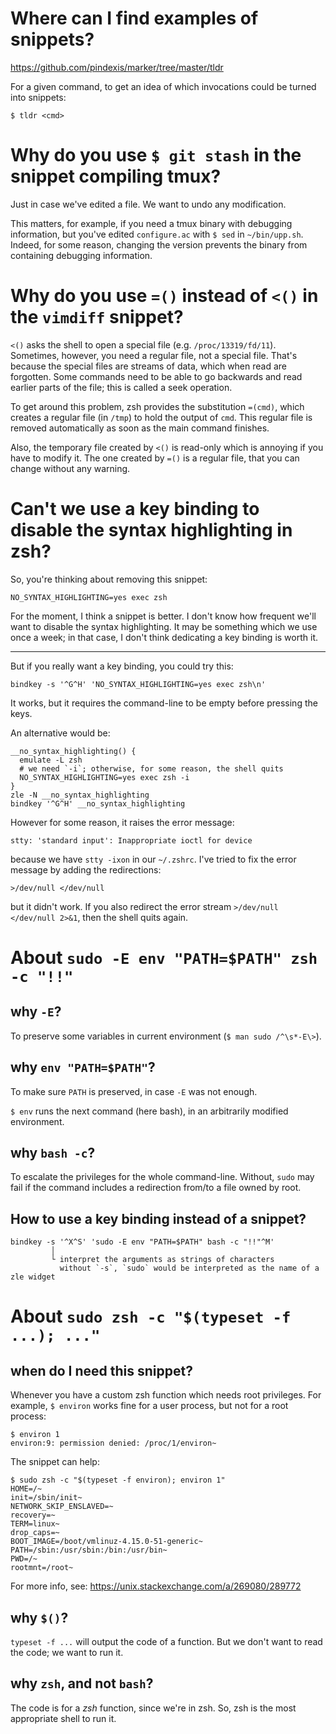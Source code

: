 # Where can I find examples of snippets?

<https://github.com/pindexis/marker/tree/master/tldr>

For a given  command, to get an  idea of which invocations could  be turned into
snippets:

    $ tldr <cmd>

##
# Why do you use `$ git stash` in the snippet compiling tmux?

Just in case we've edited a file.
We want to undo any modification.

This matters, for example, if you need a tmux binary with debugging information,
but you've edited `configure.ac` with `$ sed` in `~/bin/upp.sh`.
Indeed,  for  some  reason,  changing  the  version  prevents  the  binary  from
containing debugging information.

# Why do you use `=()` instead of `<()` in the `vimdiff` snippet?

`<()` asks the shell to open a special file (e.g. `/proc/13319/fd/11`).
Sometimes, however, you need a regular file, not a special file.
That's  because the  special files  are  streams of  data, which  when read  are
forgotten.
Some commands  need to be  able to  go backwards and  read earlier parts  of the
file; this is called a seek operation.

To  get around  this  problem,  zsh provides  the  substitution `=(cmd)`,  which
creates a regular file (in `/tmp`) to hold the output of `cmd`.
This regular file is removed automatically as soon as the main command finishes.

Also, the temporary file created by `<()`  is read-only which is annoying if you
have to modify it.
The one  created by `=()`  is a  regular file, that  you can change  without any
warning.

# Can't we use a key binding to disable the syntax highlighting in zsh?

So, you're thinking about removing this snippet:

    NO_SYNTAX_HIGHLIGHTING=yes exec zsh

For the moment, I think a snippet is better.
I don't know how frequent we'll want to disable the syntax highlighting.
It may  be something  which we  use once  a week;  in that  case, I  don't think
dedicating a key binding is worth it.

---

But if you really want a key binding, you could try this:

    bindkey -s '^G^H' 'NO_SYNTAX_HIGHLIGHTING=yes exec zsh\n'

It works, but it requires the command-line to be empty before pressing the keys.

An alternative would be:

    __no_syntax_highlighting() {
      emulate -L zsh
      # we need `-i`; otherwise, for some reason, the shell quits
      NO_SYNTAX_HIGHLIGHTING=yes exec zsh -i
    }
    zle -N __no_syntax_highlighting
    bindkey '^G^H' __no_syntax_highlighting

However for some reason, it raises the error message:

    stty: 'standard input': Inappropriate ioctl for device

because we have `stty -ixon` in our `~/.zshrc`.
I've tried to fix the error message by adding the redirections:

    >/dev/null </dev/null

but it didn't work.
If you  also redirect the  error stream  `>/dev/null </dev/null 2>&1`,  then the
shell quits again.

##
# About `sudo -E env "PATH=$PATH" zsh -c "!!"`
## why `-E`?

To preserve some variables in current environment (`$ man sudo /^\s*-E\>`).

## why `env "PATH=$PATH"`?

To make sure `PATH` is preserved, in case `-E` was not enough.

`$ env` runs the next command (here bash), in an arbitrarily modified environment.

## why `bash -c`?

To escalate the privileges for the whole command-line.
Without, `sudo`  may fail if the  command includes a redirection  from/to a file
owned by root.

##
## How to use a key binding instead of a snippet?

    bindkey -s '^X^S' 'sudo -E env "PATH=$PATH" bash -c "!!"^M'
             │
             └ interpret the arguments as strings of characters
               without `-s`, `sudo` would be interpreted as the name of a zle widget

##
# About `sudo zsh -c "$(typeset -f ...); ..."`
## when do I need this snippet?

Whenever you have a custom zsh function which needs root privileges.
For example, `$ environ` works fine for a user process, but not for a root process:

    $ environ 1
    environ:9: permission denied: /proc/1/environ~

The snippet can help:

    $ sudo zsh -c "$(typeset -f environ); environ 1"
    HOME=/~
    init=/sbin/init~
    NETWORK_SKIP_ENSLAVED=~
    recovery=~
    TERM=linux~
    drop_caps=~
    BOOT_IMAGE=/boot/vmlinuz-4.15.0-51-generic~
    PATH=/sbin:/usr/sbin:/bin:/usr/bin~
    PWD=/~
    rootmnt=/root~

For more info, see: <https://unix.stackexchange.com/a/269080/289772>

##
## why `$()`?

`typeset -f ...` will output the code of a function.
But we don't want to read the code; we want to run it.

## why `zsh`, and not `bash`?

The code is for a *zsh* function, since we're in zsh.
So, zsh is the most appropriate shell to run it.

